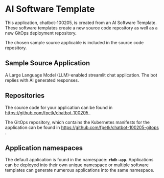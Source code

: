# AI Software Template

This application, chatbot-100205, is created from an AI Software Template. These software templates create a new source code repository as well as a new GitOps deployment repository.

The chosen sample source applicable is included in the source code repository.

## Sample Source Application

A Large Language Model (LLM)-enabled streamlit chat application. The bot replies with AI generated responses.

## Repositories

The source code for your application can be found in [https://github.com/fpetk/chatbot-100205 ](https://github.com/fpetk/chatbot-100205 ).
 
The GitOps repository, which contains the Kubernetes manifests for the application can be found in 
[https://github.com/fpetk/chatbot-100205-gitops ](https://github.com/fpetk/chatbot-100205-gitops ). 

## Application namespaces 

The default application is found in the namespace: **`rhdh-app`**. Applications can be deployed into their own unique namespace or multiple software templates can generate numerous applications into the same namespace.